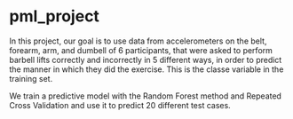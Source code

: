 # pml_project

In this project, our goal is to use data from accelerometers on the belt, forearm, arm, and dumbell of 6 participants, that were asked to perform barbell lifts correctly and incorrectly in 5 different ways, in order to predict the manner in which they did the exercise. This is the classe variable in the training set.

We train a predictive model with the Random Forest method and Repeated Cross Validation and use it to predict 20 different test cases.
